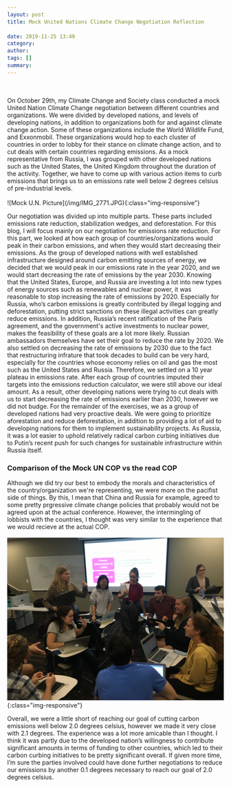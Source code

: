 ```yaml
---
layout: post
title: Mock United Nations Climate Change Negotiation Reflection

date: 2019-11-25 13:49
category: 
author: 
tags: []
summary: 
---
```

<br> 
<br>On October 29th, my Climate Change and Society class conducted a mock United Nation Climate Change negotiation between different countries and organizations. We were divided by developed nations, and levels of developing nations, in addition to organizations both for and against climate change action. Some of these organizations include the World Wildlife Fund, and Exxonmobil. These organizations would hop to each cluster of countries in order to lobby for their stance on climate change action, and to cut deals with certain countries regarding emissions. As a mock representative from Russia, I was grouped with other developed nations such as the United States, the United Kingdom throughout the duration of the activity. Together, we have to come up with various action items to curb emissions that brings us to an emissions rate well below 2 degrees celsius of pre-industrial levels. 
<br><br>
![Mock U.N. Picture](/img/IMG_2771.JPG){:class="img-responsive"}

Our negotiation was divided up into multiple parts. These parts included emissions rate reduction, stabilization wedges, and deforestation. For this blog, I will focus mainly on our negotiation for emissions rate reduction. For this part, we looked at how each group of countries/organizations would peak in their carbon emissions, and when they would start decreasing their emissions. As the group of developed nations with well established infrastructure designed around carbon emitting sources of energy, we decided that we would peak in our emissions rate in the year 2020, and we would start decreasing the rate of emissions by the year 2030. Knowing that the United States, Europe, and Russia are investing a lot into new types of energy sources such as renewables and nuclear power, it was reasonable to stop increasing the rate of emissions by 2020. Especially for Russia, who’s carbon emissions is greatly contributed by illegal logging and deforestation, putting strict sanctions on these illegal activities can greatly reduce emissions. In addition, Russia’s recent ratification of the Paris agreement, and the government's active investments to nuclear power, makes the feasibility of these goals are a lot more likely. Russian ambassadors themselves have set their goal to reduce the rate by 2020. We also settled on decreasing the rate of emissions by 2030 due to the fact that restructuring infrature that took decades to build can be very hard, especially for the countries whose economy relies on oil and gas the most such as the United States and Russia. Therefore, we settled on a 10 year plateau in emissions rate. After each group of countries imputed their targets into the emissions reduction calculator, we were still above our ideal amount. As a result,  other developing nations were trying to cut deals with us to start decreasing the rate of emissions earlier than 2030, however we did not budge. For the remainder of the exercises, we as a group of developed nations had very proactive deals. We were going to prioritize aforestation and reduce deforestation, in addition to providing a lot of aid to developing nations for them to implement sustainability projects. As Russia, it was a lot easier to uphold relatively radical carbon curbing initiatives due to Putin’s recent push for such changes for sustainable infrastructure within Russia itself. 

### Comparison of the Mock UN COP vs the read COP

Although we did try our best to embody the morals and characteristics of the country/organization we're representing, we were more on the pacifist side of things. By this, I mean that China and Russia for example, agreed to some pretty prgressive climate change policies that probably would not be agreed upon at the actual conference. However, the intermingling of lobbists with the countries, I thought was very similar to the experience that we would recieve at the actual COP.
<br> <br>
![Mock U.N. Picture](/img/IMG_2807.JPG){:class="img-responsive"}

Overall, we were a little short of reaching our goal of cutting carbon emissions well below 2.0 degrees celsius, however we made it very close with 2.1 degrees. The experience was a lot more amicable than I thought. I think it was partly due to the developed nation’s willingness to contribute significant amounts in terms of funding to other countries, which led to their carbon curbing initiatives to be pretty significant overall. If given more time, I’m sure the parties involved could have done further negotiations to reduce our emissions by another 0.1 degrees necessary to reach our goal of 2.0 degrees celsius. 

